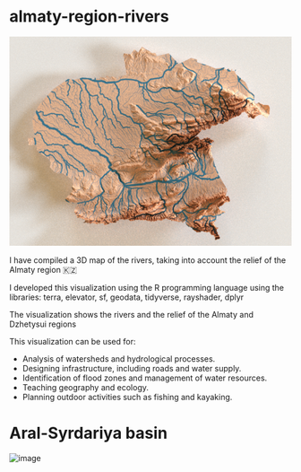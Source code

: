 # almaty-region-rivers

![](almaty-region-3d-elevation-rivers-2.png)

I have compiled a 3D map of the rivers, taking into account the relief of the Almaty region 🇰🇿 

I developed this visualization using the R programming language using the libraries: terra, elevator, sf, geodata, tidyverse, rayshader, dplyr

The visualization shows the rivers and the relief of the Almaty and Dzhetysui regions

This visualization can be used for:

- Analysis of watersheds and hydrological processes.
- Designing infrastructure, including roads and water supply.
- Identification of flood zones and management of water resources.
- Teaching geography and ecology.
- Planning outdoor activities such as fishing and kayaking.


# Aral-Syrdariya basin
![image](https://github.com/user-attachments/assets/f607f4f2-2379-4a96-95eb-adbc45fb6560)

